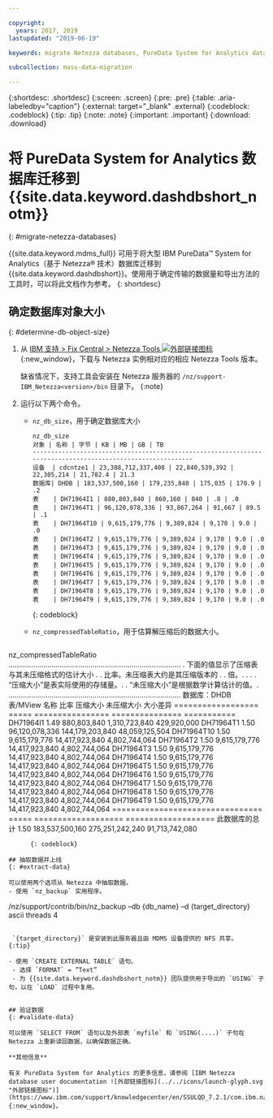 ```yaml
---

copyright:
  years: 2017, 2019
lastupdated: "2019-06-19"

keywords: migrate Netezza databases, PureData System for Analytics databases, 

subcollection: mass-data-migration

---
```


{:shortdesc: .shortdesc}
{:screen: .screen}
{:pre: .pre}
{:table: .aria-labeledby="caption"}
{:external: target="_blank" .external}
{:codeblock: .codeblock}
{:tip: .tip}
{:note: .note}
{:important: .important}
{:download: .download}

# 将 PureData System for Analytics 数据库迁移到 {{site.data.keyword.dashdbshort_notm}}
{: #migrate-netezza-databases}

{{site.data.keyword.mdms_full}} 可用于将大型 IBM PureData™ System for Analytics（基于 Netezza® 技术）数据库迁移到 {{site.data.keyword.dashdbshort}}。使用用于确定传输的数据量和导出方法的工具时，可以将此文档作为参考。
{: shortdesc}

## 确定数据库对象大小
{: #determine-db-object-size}

1. 从 [IBM 支持 > Fix Central > Netezza Tools ![外部链接图标](../../icons/launch-glyph.svg "外部链接图标")](https://www-945.ibm.com/support/fixcentral/options?selectionBean.selectedTab=find&selection=ibm%2fInformation+Management%3bPureData+System+for+Analytics%3bibm%2fInformation+Management%2fNetezza+Tools){:new_window}，下载与 Netezza 实例相对应的相应 Netezza Tools 版本。

   缺省情况下，支持工具会安装在 Netezza 服务器的 `/nz/support-IBM_Netezza<version>/bin` 目录下。
   {:note}

2. 运行以下两个命令。
   - `nz_db_size`，用于确定数据库大小

     ```
     nz_db_size
     对象 | 名称 | 字节 | KB | MB | GB | TB
     -----------------------------------------------------------------------------------------------------------
     设备  | cdcntze1 | 23,388,712,337,408 | 22,840,539,392 | 22,305,214 | 21,782.4 | 21.3
     数据库| DHDB | 183,537,500,160 | 179,235,840 | 175,035 | 170.9 | .2
     表    | DH71964I1 | 880,803,840 | 860,160 | 840 | .8 | .0
     表    | DH71964T1 | 96,120,078,336 | 93,867,264 | 91,667 | 89.5 | .1
     表    | DH71964T10 | 9,615,179,776 | 9,389,824 | 9,170 | 9.0 | .0
     表    | DH71964T2 | 9,615,179,776 | 9,389,824 | 9,170 | 9.0 | .0
     表    | DH71964T3 | 9,615,179,776 | 9,389,824 | 9,170 | 9.0 | .0
     表    | DH71964T4 | 9,615,179,776 | 9,389,824 | 9,170 | 9.0 | .0
     表    | DH71964T5 | 9,615,179,776 | 9,389,824 | 9,170 | 9.0 | .0
     表    | DH71964T6 | 9,615,179,776 | 9,389,824 | 9,170 | 9.0 | .0
     表    | DH71964T7 | 9,615,179,776 | 9,389,824 | 9,170 | 9.0 | .0
     表    | DH71964T8 | 9,615,179,776 | 9,389,824 | 9,170 | 9.0 | .0
     表    | DH71964T9 | 9,615,179,776 | 9,389,824 | 9,170 | 9.0 | .0
     ```
     {: codeblock}

   - `nz_compressedTableRatio`，用于估算解压缩后的数据大小。

      ```
  nz_compressedTableRatio
  ....................................................................................
      . 下面的值显示了压缩表与其未压缩格式的估计大小 .
. 比率。未压缩表大约是其压缩版本的 <ratio> .
. 倍。.
      . .
      . “压缩大小”是表实际使用的存储量。.
      . “未压缩大小”是根据数学计算估计的值。.
      ....................................................................................
      数据库：DHDB
表/MView 名称 比率 压缩大小 未压缩大小 大小差异
================== ===== ================ =============== ===========
DH71964I1 1.49 880,803,840 1,310,723,840 429,920,000
DH71964T1 1.50 96,120,078,336 144,179,203,840 48,059,125,504
DH71964T10 1.50 9,615,179,776 14,417,923,840 4,802,744,064
DH71964T2 1.50 9,615,179,776 14,417,923,840 4,802,744,064
DH71964T3 1.50 9,615,179,776 14,417,923,840 4,802,744,064
DH71964T4 1.50 9,615,179,776 14,417,923,840 4,802,744,064
DH71964T5 1.50 9,615,179,776 14,417,923,840 4,802,744,064
DH71964T6 1.50 9,615,179,776 14,417,923,840 4,802,744,064
DH71964T7 1.50 9,615,179,776 14,417,923,840 4,802,744,064
DH71964T8 1.50 9,615,179,776 14,417,923,840 4,802,744,064
DH71964T9 1.50 9,615,179,776 14,417,923,840 4,802,744,064
================================ ===== =================== ===================
此数据库的总计 1.50 183,537,500,160 275,251,242,240 91,713,742,080
```
      {: codeblock}

## 抽取数据并上线
{: #extract-data}

可以使用两个选项从 Netezza 中抽取数据。
- 使用 `nz_backup` 实用程序。
   ```
  /nz/support/contrib/bin/nz_backup –db   {db_name} –d  {target_directory}  ascii threads 4
  ```

   `{target_directory}` 是安装到此服务器且由 MDMS 设备提供的 NFS 共享。
{:tip}

- 使用 `CREATE EXTERNAL TABLE` 语句。
   - 选择 `FORMAT` = ”Text”
   - 为 {{site.data.keyword.dashdbshort_notm}} 团队提供用于导出的 `USING` 子句，以在 `LOAD` 过程中复用。


## 验证数据
{: #validate-data}

可以使用 `SELECT FROM` 语句以及外部表 `myfile` 和 `USING(....)` 子句在 Netezza 上重新读回数据，以确保数据正确。

**其他信息**

有关 PureData System for Analytics 的更多信息，请参阅 [IBM Netezza database user documentation ![外部链接图标](../../icons/launch-glyph.svg "外部链接图标")](https://www.ibm.com/support/knowledgecenter/en/SSULQD_7.2.1/com.ibm.nz.dbu.doc/c_dbuser_plg_overview.html){:new_window}。
